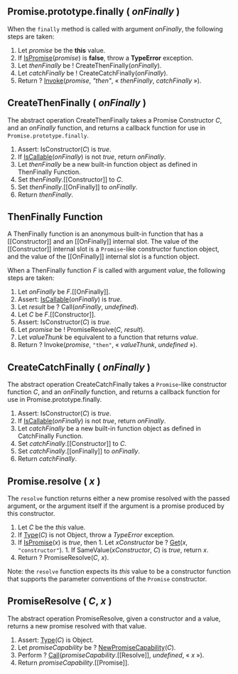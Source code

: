 ## Promise.prototype.finally ( _onFinally_ )

When the `finally` method is called with argument _onFinally_, the following steps are taken:
  1. Let _promise_ be the **this** value.
  1. If <a href="http://www.ecma-international.org/ecma-262/6.0/index.html#sec-ispromise">IsPromise</a>(_promise_) is **false**, throw a **TypeError** exception.
  1. Let _thenFinally_ be ! CreateThenFinally(_onFinally_).
  1. Let _catchFinally_ be ! CreateCatchFinally(_onFinally_).
  1. Return ? <a href="https://tc39.github.io/ecma262/#sec-invoke">Invoke</a>(_promise_, *"then"*, &laquo; _thenFinally_, _catchFinally_ &raquo;).

## CreateThenFinally ( _onFinally_ )

The abstract operation CreateThenFinally takes a Promise Constructor _C_, and an _onFinally_ function, and returns a callback function for use in `Promise.prototype.finally`.

  1. Assert: IsConstructor(_C_) is *true*.
  1. If <a href="https://tc39.github.io/ecma262/#sec-iscallable">IsCallable</a>(_onFinally_) is not *true*, return _onFinally_.
  1. Let _thenFinally_ be a new built-in function object as defined in ThenFinally Function.
  1. Set _thenFinally_.[[Constructor]] to _C_.
  1. Set _thenFinally_.[[OnFinally]] to _onFinally_.
  1. Return _thenFinally_.

## ThenFinally Function

A ThenFinally function is an anonymous built-in function that has a [[Constructor]] and an [[OnFinally]] internal slot. The value of the [[Constructor]] internal slot is a `Promise`-like constructor function object, and the value of the [[OnFinally]] internal slot is a function object.

When a ThenFinally function _F_ is called with argument _value_, the following steps are taken:
  1. Let _onFinally_ be _F_.[[OnFinally]].
  1. Assert: <a href="https://tc39.github.io/ecma262/#sec-iscallable">IsCallable</a>(_onFinally_) is *true*.
  1. Let _result_ be ? Call(_onFinally_, *undefined*).
  1. Let _C_ be _F_.[[Constructor]].
  1. Assert: IsConstructor(_C_) is *true*.
  1. Let _promise_ be ! PromiseResolve(_C_, _result_).
  1. Let _valueThunk_ be equivalent to a function that returns _value_.
  1. Return ? Invoke(_promise_, `"then"`, &laquo; _valueThunk_, *undefined* &raquo;).

## CreateCatchFinally ( _onFinally_ )

The abstract operation CreateCatchFinally takes a `Promise`-like constructor function _C_, and an _onFinally_ function, and returns a callback function for use in Promise.prototype.finally.
  1. Assert: IsConstructor(_C_) is *true*.
  1. If <a href="https://tc39.github.io/ecma262/#sec-iscallable">IsCallable</a>(_onFinally_) is not *true*, return _onFinally_.
  1. Let _catchFinally_ be a new built-in function object as defined in CatchFinally Function.
  1. Set _catchFinally_.[[Constructor]] to _C_.
  1. Set _catchFinally_.[[onFinally]] to _onFinally_.
  1. Return _catchFinally_.

## Promise.resolve ( _x_ )

The `resolve` function returns either a new promise resolved with the passed argument, or the argument itself if the argument is a promise produced by this constructor.
  1. Let _C_ be the *this* value.
  1. If <a href="http://www.ecma-international.org/ecma-262/6.0/#sec-ecmascript-data-types-and-values">Type</a>(_C_) is not Object, throw a *TypeError* exception.
  1. If <a href="http://www.ecma-international.org/ecma-262/6.0/#sec-ispromise">IsPromise</a>(_x_) is *true*, then
    1. Let _xConstructor_ be ? <a href="http://www.ecma-international.org/ecma-262/6.0/#sec-get-o-p">Get</a>(_x_, `"constructor"`).
    1. If SameValue(_xConstructor_, _C_) is *true*, return _x_.
  1. Return ? PromiseResolve(_C_, _x_).

Note: the `resolve` function expects its *this* value to be a constructor function that supports the parameter conventions of the `Promise` constructor.

## PromiseResolve ( _C_, _x_ )
The abstract operation PromiseResolve, given a constructor and a value, returns a new promise resolved with that value.
  1. Assert: <a href="http://www.ecma-international.org/ecma-262/6.0/#sec-ecmascript-data-types-and-values">Type</a>(_C_) is Object.
  1. Let _promiseCapability_ be ? <a href="http://www.ecma-international.org/ecma-262/6.0/index.html#sec-newpromisecapability">NewPromiseCapability</a>(_C_).
  1. Perform ? <a href="http://www.ecma-international.org/ecma-262/6.0/index.html#sec-call">Call</a>(_promiseCapability_.[[Resolve]], *undefined*, &laquo; _x_ &raquo;).
  1. Return _promiseCapability_.[[Promise]].
